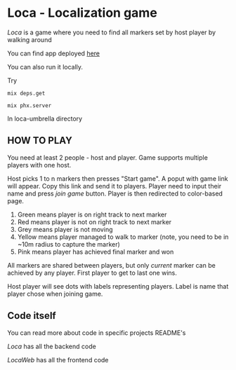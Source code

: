 # Loca - Localization game

*Loca* is a game where you need to find all markers set by host player by walking around

You can find app deployed [here](http://blooming-dusk-12946.herokuapp.com/)

You can also run it locally.

Try

`mix deps.get`

`mix phx.server` 

In loca-umbrella directory

## HOW TO PLAY

You need at least 2 people - host and player. Game supports multiple players with one host.

Host picks 1 to n markers then presses "Start game". A poput with game link will appear. Copy this link and send it to players. Player need to input their name and press _join game_ button.
Player is then redirected to color-based page.

1. Green means player is on right track to next marker
2. Red means player is not on right track to next marker
3. Grey means player is not moving
4. Yellow means player managed to walk to marker (note, you need to be in ~10m radius to capture the marker)
5. Pink means player has achieved final marker and won

All markers are shared between players, but only _current_ marker can be achieved by any player. First player to get to last one wins.

Host player will see dots with labels representing players. Label is name that player chose when joining game.

## Code itself
You can read more about code in specific projects README's

_Loca_ has all the backend code

_LocaWeb_ has all the frontend code
